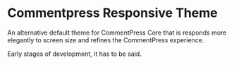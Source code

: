 Commentpress Responsive Theme
=============================

An alternative default theme for CommentPress Core that is responds more elegantly to screen size and refines the CommentPress experience.

Early stages of development, it has to be said.